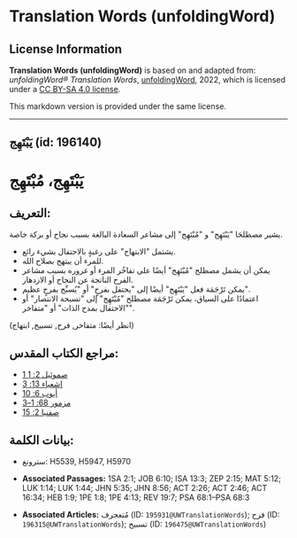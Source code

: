 # Translation Words (unfoldingWord)

## License Information

**Translation Words (unfoldingWord)** is based on and adapted from: _unfoldingWord® Translation Words_, [unfoldingWord](https://unfoldingword.org/utw), 2022, which is licensed under a [CC BY-SA 4.0 license](https://creativecommons.org/licenses/by-sa/4.0/legalcode.en).

This markdown version is provided under the same license.



--------------------------------

## يَبْتَهِج (id: 196140)

يَبْتَهِج، مُبْتَهِج
====================

التعريف:
--------

يشير مصطلحَا "يَبْتَهِج" و "مُبْتَهِج" إلى مشاعر السعادة البالغة بسبب نجاح أو بركة خاصة.

* يشتمل "الابتهاج" على رغبةٍ بالاحتفال بشيء رائع.
* للمرء أن يبتهج بصلاح الله.
* يمكن أن يشمل مصطلح "مُبْتَهِج" أيضًا على تفاخُر المرء أو غروره بسبب مشاعر الفرح الناتجة عن النجاح أو الازدهار.
* يمكن تَرْجَمَة فعل "يَبْتَهِج" أيضًا إلى "يحتفل بفرحٍ" أو "يُسبِّح بفرحٍ عظيم".
* اعتمادًا على السياق، يمكن تَرْجَمَة مصطلح "مُبْتَهِج" إلى "تسبحة الانتصار" أو "الاحتفال بمدح الذات" أو "متفاخر".

(انظر أيضًا: متفاخر, فرح, تسبيح, ابتهاج)

مراجع الكتاب المقدس:
--------------------

* [1 صموئيل 2: 1](https://ref.ly/1Sam2:1)
* [إشعياء 13: 3](https://ref.ly/Isa13:3)
* [أيوب 6: 10](https://ref.ly/Job6:10)
* [مزمور 68: 1–3](https://ref.ly/Ps68:1-Ps68:3)
* [صفنيا 2: 15](https://ref.ly/Zeph2:15)

بيانات الكلمة:
--------------

* سترونغ: H5539, H5947, H5970

* **Associated Passages:** 1SA 2:1; JOB 6:10; ISA 13:3; ZEP 2:15; MAT 5:12; LUK 1:14; LUK 1:44; JHN 5:35; JHN 8:56; ACT 2:26; ACT 2:46; ACT 16:34; HEB 1:9; 1PE 1:8; 1PE 4:13; REV 19:7; PSA 68:1–PSA 68:3
* **Associated Articles:** مُتعجرف (ID: `195931@UWTranslationWords`); فرح (ID: `196315@UWTranslationWords`); تسبيح (ID: `196475@UWTranslationWords`)

